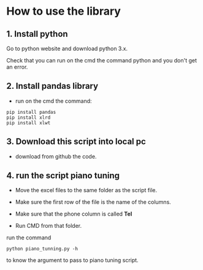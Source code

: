 # How to use the library

## 1. Install python

Go to python website and download python 3.x.

Check that you can run on the cmd the command python and you don't get an error.

## 2. Install pandas library

* run on the cmd the command:

```
pip install pandas
pip install xlrd
pip install xlwt
```

## 3.  Download this script into local pc

* download from github the code.

## 4. run the script piano tuning

* Move the excel files to the same folder as the script file.

* Make sure the first row of the file is the name of the columns.

* Make sure that the phone column is called **Tel**

* Run CMD from that folder.

run the command

```
python piano_tunning.py -h
```

to know the argument to pass to piano tuning script.

